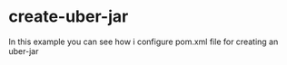 # create-uber-jar
In this example you can see how i configure pom.xml file for creating an uber-jar
